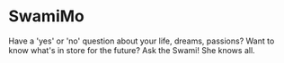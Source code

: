SwamiMo
=======
Have a 'yes' or 'no' question about your life, dreams, passions? Want to know what's in store for the future? Ask the Swami! She knows all.
